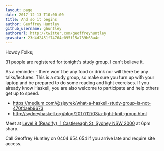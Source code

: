 ```yaml
---
layout: page
date: 2017-12-13 T10:00:00
title: And so it begins
author: Geoffrey Huntley
github_username: ghuntley
authorurl: http://twitter.com/geoffreyhuntley
gravatar: 23d4d2451f74764e095f15a739b68a4e
---
```


Howdy Folks;

31 people are registered for tonight's study group. I can't believe it.

As a reminder - there won't be any food or drink nor will there be any talks/lectures. This is a study group, so make sure you turn up with your laptop and be prepared to do some reading and light exercises. If you already know Haskell, you are also welcome to participate and help others get up to speed.

- https://medium.com/@sjsyrek/what-a-haskell-study-group-is-not-470f4aeb9673
- http://sydneyhaskell.org/blog/2017/12/03/a-tight-knit-group.html

Meet at [Level 8 (Readify), 1 Castlereagh St, Sydney NSW 2000](https://www.google.com.au/maps/place/Readify/@-33.8632381,151.2062976,15z/data=!4m5!3m4!1s0x6b12ae171c272d03:0xf1b56e4e89f034cd!8m2!3d-33.8664051!4d151.2098105) at 6pm sharp.

Call Geoffrey Huntley on 0404 654 654 if you arrive late and require site access.
